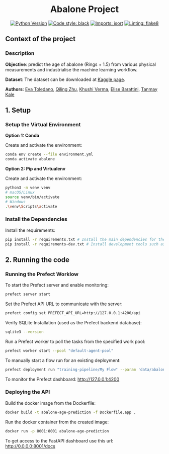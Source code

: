 <div align="center">

# Abalone Project

[![Python Version](https://img.shields.io/badge/python-3.10-blue.svg)]()
[![Code style: black](https://img.shields.io/badge/code%20style-black-000000.svg)](https://github.com/psf/black)
[![Imports: isort](https://img.shields.io/badge/%20imports-isort-%231674b1?style=flat&labelColor=ef8336)](https://pycqa.github.io/isort/)
[![Linting: flake8](https://img.shields.io/badge/linting-flake8-yellowgreen.svg)](https://flake8.pycqa.org/)

</div>

## Context of the project

### Description

**Objective**: predict the age of abalone (Rings + 1.5) from various physical measurements and industrialise the machine learning workflow.

**Dataset**: The dataset can be downloaded at [Kaggle page](https://www.kaggle.com/datasets/rodolfomendes/abalone-dataset).

**Authors**: [Eva Toledano](https://github.com/eva-toledano), [Qiling Zhu](https://github.com/qly0923), [Khushi Verma](https://github.com/khushiverma12
), [Elise Barattini](https://github.com/ebarattini), [Tanmay Kale](https://github.com/Cubestormer-IV)

## 1. Setup
### Setup the Virtual Environment

**Option 1: Conda**

Create and activate the environment:
```bash
conda env create --file environment.yml
conda activate abalone
```

**Option 2: Pip and Virtualenv**

Create and activate the environment:
```bash
python3 -m venv venv
# macOS/Linux
source venv/bin/activate
# Windows
.\venv\Scripts\activate
```

### Install the Dependencies

Install the requirements:
```bash
pip install -r requirements.txt # Install the main dependencies for the project
pip install -r requirements-dev.txt # Install development tools such as flake8, black

```


## 2. Running the code
### Running the Prefect Worklow
To start the Prefect server and enable monitoring:
```bash
prefect server start
```

Set the Prefect API URL to communicate with the server:
```bash
prefect config set PREFECT_API_URL=http://127.0.0.1:4200/api
```

Verify SQLite Installation (used as the Prefect backend database):
```bash
sqlite3 --version
```

Run a Prefect worker to poll the tasks from the specified work pool:
```bash
prefect worker start --pool "default-agent-pool"
```

To manually start a flow run for an existing deployment:
```bash
prefect deployment run "training-pipeline/My Flow" --param 'data/abalone.csv'
```

To monitor the Prefect dashboard: http://127.0.0.1:4200


### Deploying the API

Build the docker image from the Dockerfile:
```bash
docker build -t abalone-age-prediction -f Dockerfile.app .
```

Run the docker container from the created image:
```bash
docker run -p 8001:8001 abalone-age-prediction
```

To get access to the FastAPI dashboard use this url: http://0.0.0.0:8001/docs
